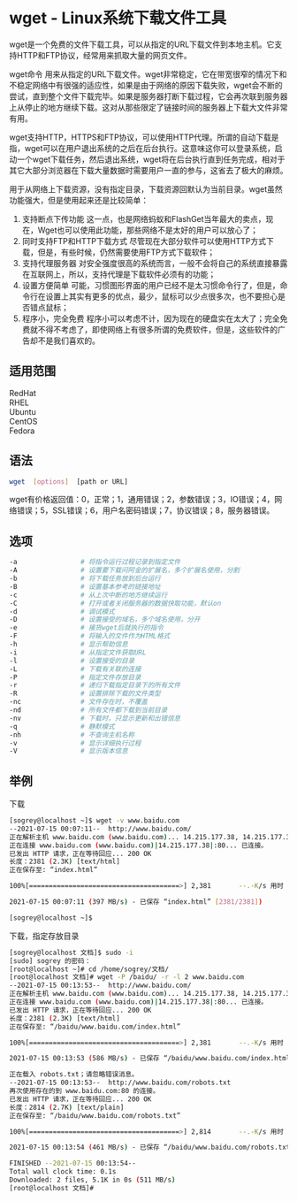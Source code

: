 # wget - Linux系统下载文件工具

wget是一个免费的文件下载工具，可以从指定的URL下载文件到本地主机。它支持HTTP和FTP协议，经常用来抓取大量的网页文件。

wget命令 用来从指定的URL下载文件。wget非常稳定，它在带宽很窄的情况下和不稳定网络中有很强的适应性，如果是由于网络的原因下载失败，wget会不断的尝试，直到整个文件下载完毕。如果是服务器打断下载过程，它会再次联到服务器上从停止的地方继续下载。这对从那些限定了链接时间的服务器上下载大文件非常有用。

wget支持HTTP，HTTPS和FTP协议，可以使用HTTP代理。所谓的自动下载是指，wget可以在用户退出系统的之后在后台执行。这意味这你可以登录系统，启动一个wget下载任务，然后退出系统，wget将在后台执行直到任务完成，相对于其它大部分浏览器在下载大量数据时需要用户一直的参与，这省去了极大的麻烦。

用于从网络上下载资源，没有指定目录，下载资源回默认为当前目录。wget虽然功能强大，但是使用起来还是比较简单：

1. 支持断点下传功能 这一点，也是网络蚂蚁和FlashGet当年最大的卖点，现在，Wget也可以使用此功能，那些网络不是太好的用户可以放心了；
2. 同时支持FTP和HTTP下载方式 尽管现在大部分软件可以使用HTTP方式下载，但是，有些时候，仍然需要使用FTP方式下载软件；
3. 支持代理服务器 对安全强度很高的系统而言，一般不会将自己的系统直接暴露在互联网上，所以，支持代理是下载软件必须有的功能；
4. 设置方便简单 可能，习惯图形界面的用户已经不是太习惯命令行了，但是，命令行在设置上其实有更多的优点，最少，鼠标可以少点很多次，也不要担心是否错点鼠标；
5. 程序小，完全免费 程序小可以考虑不计，因为现在的硬盘实在太大了；完全免费就不得不考虑了，即使网络上有很多所谓的免费软件，但是，这些软件的广告却不是我们喜欢的。

## 适用范围

<!-- <div class="svg linux">Linux</div> -->
<div class="svg redhat">RedHat</div>
<div class="svg rhel">RHEL</div>
<div class="svg ubuntu">Ubuntu</div>
<div class="svg centos">CentOS</div>
<!-- <div class="svg debian">Debian</div> -->
<!-- <div class="svg deepin">Deepin</div> -->
<!-- <div class="svg suse">SUSE</div> -->
<!-- <div class="svg opensuse">openSUSE</div> -->
<div class="svg fedora">Fedora</div>
<!-- <div class="svg linuxmint">Linux Mint</div> -->
<!-- <div class="svg mxlinux">MX Linux</div> -->
<!-- <div class="svg alpinelinux">Alpine Linux</div> -->
<!-- <div class="svg archlinux">Arch Linux</div> -->

## 语法

``` bash
wget  [options]  [path or URL]
```
wget有价格返回值：0，正常；1，通用错误；2，参数错误；3，IO错误；4，网络错误；5，SSL错误；6，用户名密码错误；7，协议错误；8，服务器错误。
## 选项

``` bash
-a                # 将指令运行过程记录到指定文件
-A                # 设置要下载问阿金的扩展名，多个扩展名使用，分割
-b                # 将下载任务放到后台运行
-B                # 设置基本参考的链接地址
-c                # 从上次中断的地方继续运行
-C                # 打开或者关闭服务器的数据快取功能，默认on
-d                # 调试模式
-D                # 设置接受的域名，多个域名使用，分开
-e                # 接货wget后就执行的指令
-F                # 将输入的文件作为HTML格式
-h                # 显示帮助信息
-i                # 从指定文件获取URL
-l                # 设置接受的目录
-L                # 下载有关联的连接         
-P                # 指定文件存放目录
-r                # 递归下载指定目录下的所有文件
-R                # 设置排除下载的文件类型
-nc               # 文件存在时，不覆盖
-nd               # 所有文件都下载到当前目录
-nv               # 下载时，只显示更新和出错信息
-q                # 静默模式
-nh               # 不查询主机名称
-v                # 显示详细执行过程
-V                # 显示版本信息
```
## 举例
下载
``` bash
[sogrey@localhost ~]$ wget -v www.baidu.com
--2021-07-15 00:07:11--  http://www.baidu.com/
正在解析主机 www.baidu.com (www.baidu.com)... 14.215.177.38, 14.215.177.39
正在连接 www.baidu.com (www.baidu.com)|14.215.177.38|:80... 已连接。
已发出 HTTP 请求，正在等待回应... 200 OK
长度：2381 (2.3K) [text/html]
正在保存至: “index.html”

100%[======================================>] 2,381       --.-K/s 用时 0s      

2021-07-15 00:07:11 (397 MB/s) - 已保存 “index.html” [2381/2381])

[sogrey@localhost ~]$ 
```
下载，指定存放目录
``` bash
[sogrey@localhost 文档]$ sudo -i
[sudo] sogrey 的密码：
[root@localhost ~]# cd /home/sogrey/文档/
[root@localhost 文档]# wget -P /baidu/ -r -l 2 www.baidu.com
--2021-07-15 00:13:53--  http://www.baidu.com/
正在解析主机 www.baidu.com (www.baidu.com)... 14.215.177.38, 14.215.177.39
正在连接 www.baidu.com (www.baidu.com)|14.215.177.38|:80... 已连接。
已发出 HTTP 请求，正在等待回应... 200 OK
长度：2381 (2.3K) [text/html]
正在保存至: “/baidu/www.baidu.com/index.html”

100%[======================================>] 2,381       --.-K/s 用时 0s      

2021-07-15 00:13:53 (586 MB/s) - 已保存 “/baidu/www.baidu.com/index.html” [2381/2381])

正在载入 robots.txt；请忽略错误消息。
--2021-07-15 00:13:53--  http://www.baidu.com/robots.txt
再次使用存在的到 www.baidu.com:80 的连接。
已发出 HTTP 请求，正在等待回应... 200 OK
长度：2814 (2.7K) [text/plain]
正在保存至: “/baidu/www.baidu.com/robots.txt”

100%[======================================>] 2,814       --.-K/s 用时 0s      

2021-07-15 00:13:54 (461 MB/s) - 已保存 “/baidu/www.baidu.com/robots.txt” [2814/2814])

FINISHED --2021-07-15 00:13:54--
Total wall clock time: 0.1s
Downloaded: 2 files, 5.1K in 0s (511 MB/s)
[root@localhost 文档]# 
```


